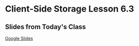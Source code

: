 # Client-Side Storage Lesson 6.3

## Slides from Today's Class
[Google Slides](https://docs.google.com/presentation/d/1WrOfxGXRVawaOtZnHNeOHyNMNb6rU8Io5RaUuOCeJ00/edit?usp=sharing)